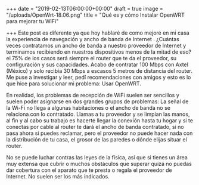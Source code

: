 +++
date = "2019-02-13T06:00:00+00:00"
draft = true
image = "/uploads/OpenWrt-18.06.png"
title = "Qué es y cómo Instalar OpenWRT para mejorar tu WiFi"

+++
Este post es diferente ya que hoy  hablaré de como mejoré en mi casa la experiencia de navegación y ancho de banda de Internet . ¿Cuántas veces contratamos un ancho de banda a nuestro proveedor de Internet y terminamos recibiendo en nuestros dispositivos menos de la mitad de eso? el 75% de los casos será siempre el router que te da el proveedor, su configuración y sus capacidades. Acabo de contratar 100 Mbps  con Axtel (México) y solo recibía 30 Mbps a escasos 5 metros de distancia del router. Me puse a investigar y leer, pedí recomendaciones con amigos y esto es lo que hice para solucionar mi problema: Usar OpenWRT.

En realidad, los problemas de recepción de WiFi suelen ser sencillos y suelen poder asignarse en dos grandes grupos de problemas: La señal de la Wi-Fi no llega a algunas habitaciones o el ancho de banda  no se relaciona con lo contratado. Llamas a tu proveedor y se limpian las manos, al fin y al cabo su trabajo es hacerte llegar la conexión hasta tu hogar y si te conectas por cable al router te dará el ancho de banda contratado, si no pasa ahora si puedes reclamar, pero el proveedor no puede hacer nada con la distribución de tu casa, el grosor de las paredes o dónde elijas situar el router.

No se puede luchar contras las leyes de la física, así que si tienes un área muy extensa que cubrir o muchos obstáculos que superar quizá no puedas dar cobertura con el aparato que te presta o regala el proveedor de Internet. No suelen ser los más indicados.